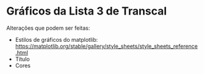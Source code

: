 # Gráficos da Lista 3 de Transcal
Alterações que podem ser feitas:
- Estilos de gráficos do matplotlib: https://matplotlib.org/stable/gallery/style_sheets/style_sheets_reference.html
- Título
- Cores

